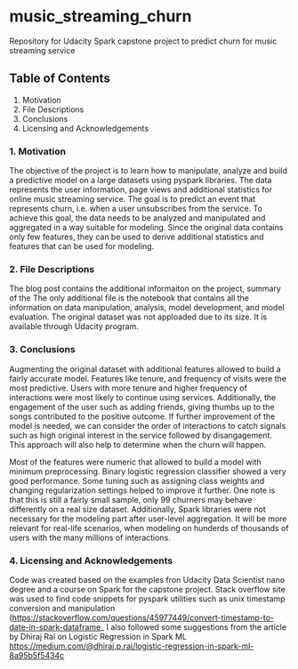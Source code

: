 # music_streaming_churn
Repository for Udacity Spark capstone project to predict churn for music streaming service

## Table of Contents

1. Motivation
2. File Descriptions
3. Conclusions
4. Licensing and Acknowledgements

### 1. Motivation
The objective of the project is to learn how to manipulate, analyze and build a predictive model on a large datasets using pyspark libraries. The data represents the user information, page views and additional statistics for online music streaming service. The goal is to predict an event that represents churn, i.e. when a user unsubscribes from the service. To achieve this goal, the data needs to be analyzed and manipulated and aggregated in a way suitable for modeling. Since the original data contains only few features, they can be used to derive additional statistics and features that can be used for modeling. 

### 2. File Descriptions

The blog post contains the additional informaiton on the project, summary of the The only additional file is the notebook that contains all the information on data manipulation, analysis, model development, and model evaluation. The original dataset was not apploaded due to its size. It is available through Udacity program.


### 3. Conclusions

Augmenting the original dataset with additional features allowed to build a fairly accurate model. Features like tenure, and frequency of visits were the most predictive. Users with more tenure and higher frequency of interactions were most likely to continue using services. Additionally, the engagement of the user such as adding friends, giving thumbs up to the songs contributed to the positive outcome. If further improvement of the model is needed, we can consider the order of interactions to catch signals such as high original interest in the service followed by disangagement. This approach will also help to determine when the churn will happen.

Most of the features were numeric that allowed to build a model with minimum preprocessing. Binary logistic regression classifier showed a very good performance. Some tuning such as assigning class weights and changing regularization settings helped to improve it further. One note is that this is still a fairly small sample, only 99 churners may behave differently on a real size dataset. Additionally, Spark libraries were not necessary for the modeling part after user-level aggregation. It will be more relevant for real-life scenarios, when modeling on hunderds of thousands of users with the many millions of interactions.

### 4. Licensing and Acknowledgements

Code was created based on the examples fron Udacity Data Scientist nano degree and a course on Spark for the capstone project. 
Stack overflow site was used to find code snippets for pyspark utilities such as unix timestamp conversion and manipulation (https://stackoverflow.com/questions/45977449/convert-timestamp-to-date-in-spark-dataframe_
I also followed some suggestions from the article by Dhiraj Rai on Logistic Regression in Spark ML https://medium.com/@dhiraj.p.rai/logistic-regression-in-spark-ml-8a95b5f5434c

